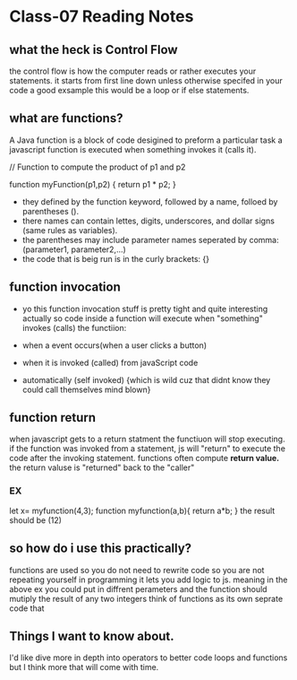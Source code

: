 # Class-07 Reading Notes
 
## what the heck is Control Flow

the control flow is how the computer reads or rather executes your statements.
it starts from first line down unless otherwise specifed in your code a good exsample this would be a loop or if else statements.

## what are functions?

A Java function is a block of code desigined to preform a particular task 
a javascript function is executed when something invokes it (calls it).

// Function to compute the product of p1 and p2

function myFunction(p1,p2) {
return p1 * p2;
}

- they defined by the function keyword, followed by a name, folloed by parentheses ().
- there names can contain lettes, digits, underscores, and dollar signs (same rules as variables).
- the parentheses may include parameter names seperated by comma:
(parameter1, parameter2,...)
- the code that is beig run is in the curly brackets: {}

## function invocation 
- yo this function invocation stuff is pretty tight and quite interesting actually 
so code inside a function will execute when "something" invokes (calls) the functiion:

- when a event occurs(when a user clicks a button)
- when it is invoked (called) from javaScript code 
- automatically (self invoked) {which is wild cuz that didnt know they could call themselves mind blown}

## function return  

when javascript gets to a return statment the functiuon will stop executing. if 
the function was invoked from a statement, js will "return" to execute the code after the
invoking statement. functions often compute **return value.** the return valuse is "returned" 
back to the "caller"

### EX
let x= myfunction(4,3);
function myfunction(a,b){
 return a*b;
}
the result should be (12)


## so how do i use this practically?
functions are used so you do not need to rewrite code so you are not repeating yourself in 
programming it lets you add logic to js. meaning in the above ex you could put in diffrent perameters
and the function should mutiply the result of any two integers 
think of functions as its own seprate code that 

## Things I want to know about.
I'd like dive more in depth into operators to better code loops and functions but I think more that will come with time.